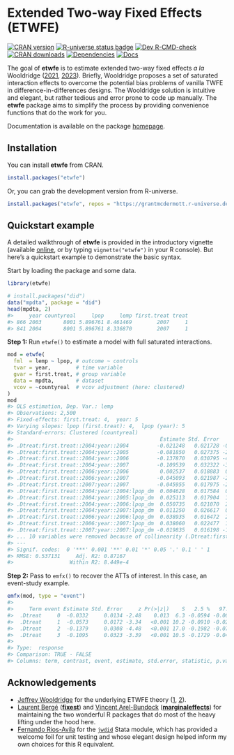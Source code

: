 
<!-- README.md is generated from README.Rmd. Please edit that file -->

# Extended Two-way Fixed Effects (ETWFE)

<!-- badges: start -->

[![CRAN
version](https://www.r-pkg.org/badges/version/etwfe)](https://CRAN.R-project.org/package=etwfe)
[![R-universe status
badge](https://grantmcdermott.r-universe.dev/badges/etwfe)](https://grantmcdermott.r-universe.dev)
[![Dev
R-CMD-check](https://github.com/grantmcdermott/etwfe/actions/workflows/R-CMD-check.yaml/badge.svg)](https://github.com/grantmcdermott/etwfe/actions/workflows/R-CMD-check.yaml)
[![CRAN
downloads](https://cranlogs.r-pkg.org/badges/etwfe)](https://cran.r-project.org/package=etwfe)
[![Dependencies](https://tinyverse.netlify.app/badge/etwfe)](https://CRAN.R-project.org/package=etwfe)
[![Docs](https://img.shields.io/badge/docs-homepage-blue.svg)](https://grantmcdermott.com/etwfe/index.html)
<!-- badges: end -->

The goal of **etwfe** is to estimate extended two-way fixed effects *a
la* Wooldridge ([2021](https://dx.doi.org/10.2139/ssrn.3906345),
[2023](https://doi.org/10.1093/ectj/utad016)). Briefly, Wooldridge
proposes a set of saturated interaction effects to overcome the
potential bias problems of vanilla TWFE in difference-in-differences
designs. The Wooldridge solution is intuitive and elegant, but rather
tedious and error prone to code up manually. The **etwfe** package aims
to simplify the process by providing convenience functions that do the
work for you.

Documentation is available on the package
[homepage](https://grantmcdermott.com/etwfe/).

## Installation

You can install **etwfe** from CRAN.

``` r
install.packages("etwfe")
```

Or, you can grab the development version from R-universe.

``` r
install.packages("etwfe", repos = "https://grantmcdermott.r-universe.dev")
```

## Quickstart example

A detailed walkthrough of **etwfe** is provided in the introductory
vignette (available
[online](https://grantmcdermott.com/etwfe/articles/etwfe.html), or by
typing `vignette("etwfe")` in your R console). But here’s a quickstart
example to demonstrate the basic syntax.

Start by loading the package and some data.

``` r
library(etwfe)

# install.packages("did")
data("mpdta", package = "did")
head(mpdta, 2)
#>     year countyreal     lpop     lemp first.treat treat
#> 866 2003       8001 5.896761 8.461469        2007     1
#> 841 2004       8001 5.896761 8.336870        2007     1
```

**Step 1:** Run `etwfe()` to estimate a model with full saturated
interactions.

``` r
mod = etwfe(
  fml  = lemp ~ lpop, # outcome ~ controls
  tvar = year,        # time variable
  gvar = first.treat, # group variable
  data = mpdta,       # dataset
  vcov = ~countyreal  # vcov adjustment (here: clustered)
)
mod
#> OLS estimation, Dep. Var.: lemp
#> Observations: 2,500
#> Fixed-effects: first.treat: 4,  year: 5
#> Varying slopes: lpop (first.treat): 4,  lpop (year): 5
#> Standard-errors: Clustered (countyreal) 
#>                                               Estimate Std. Error   t value   Pr(>|t|)    
#> .Dtreat:first.treat::2004:year::2004         -0.021248   0.021728 -0.977890 3.2860e-01    
#> .Dtreat:first.treat::2004:year::2005         -0.081850   0.027375 -2.989963 2.9279e-03 ** 
#> .Dtreat:first.treat::2004:year::2006         -0.137870   0.030795 -4.477097 9.3851e-06 ***
#> .Dtreat:first.treat::2004:year::2007         -0.109539   0.032322 -3.389024 7.5694e-04 ***
#> .Dtreat:first.treat::2006:year::2006          0.002537   0.018883  0.134344 8.9318e-01    
#> .Dtreat:first.treat::2006:year::2007         -0.045093   0.021987 -2.050907 4.0798e-02 *  
#> .Dtreat:first.treat::2007:year::2007         -0.045955   0.017975 -2.556568 1.0866e-02 *  
#> .Dtreat:first.treat::2004:year::2004:lpop_dm  0.004628   0.017584  0.263184 7.9252e-01    
#> .Dtreat:first.treat::2004:year::2005:lpop_dm  0.025113   0.017904  1.402661 1.6134e-01    
#> .Dtreat:first.treat::2004:year::2006:lpop_dm  0.050735   0.021070  2.407884 1.6407e-02 *  
#> .Dtreat:first.treat::2004:year::2007:lpop_dm  0.011250   0.026617  0.422648 6.7273e-01    
#> .Dtreat:first.treat::2006:year::2006:lpop_dm  0.038935   0.016472  2.363731 1.8474e-02 *  
#> .Dtreat:first.treat::2006:year::2007:lpop_dm  0.038060   0.022477  1.693276 9.1027e-02 .  
#> .Dtreat:first.treat::2007:year::2007:lpop_dm -0.019835   0.016198 -1.224528 2.2133e-01    
#> ... 10 variables were removed because of collinearity (.Dtreat:first.treat::2006:year::2004, .Dtreat:first.treat::2006:year::2005 and 8 others [full set in $collin.var])
#> ---
#> Signif. codes:  0 '***' 0.001 '**' 0.01 '*' 0.05 '.' 0.1 ' ' 1
#> RMSE: 0.537131     Adj. R2: 0.87167 
#>                  Within R2: 8.449e-4
```

**Step 2:** Pass to `emfx()` to recover the ATTs of interest. In this
case, an event-study example.

``` r
emfx(mod, type = "event")
#> 
#>     Term event Estimate Std. Error     z Pr(>|z|)    S   2.5 %   97.5 %
#>  .Dtreat     0  -0.0332     0.0134 -2.48    0.013  6.3 -0.0594 -0.00701
#>  .Dtreat     1  -0.0573     0.0172 -3.34   <0.001 10.2 -0.0910 -0.02373
#>  .Dtreat     2  -0.1379     0.0308 -4.48   <0.001 17.0 -0.1982 -0.07751
#>  .Dtreat     3  -0.1095     0.0323 -3.39   <0.001 10.5 -0.1729 -0.04619
#> 
#> Type:  response 
#> Comparison: TRUE - FALSE
#> Columns: term, contrast, event, estimate, std.error, statistic, p.value, s.value, conf.low, conf.high
```

## Acknowledgements

- [Jeffrey
  Wooldridge](https://econ.msu.edu/about/directory/Wooldridge-Jeffrey)
  for the underlying ETWFE theory
  ([1](https://dx.doi.org/10.2139/ssrn.3906345),
  [2](https://doi.org/10.1093/ectj/utad016)).
- [Laurent Bergé](https://sites.google.com/site/laurentrberge/)
  ([**fixest**](https://lrberge.github.io/fixest/)) and [Vincent
  Arel-Bundock](https://arelbundock.com/)
  ([**marginaleffects**](https://marginaleffects.com/)) for maintaining
  the two wonderful R packages that do most of the heavy lifting under
  the hood here.
- [Fernando Rios-Avila](https://friosavila.github.io/) for the
  [`jwdid`](https://ideas.repec.org/c/boc/bocode/s459114.html) Stata
  module, which has provided a welcome foil for unit testing and whose
  elegant design helped inform my own choices for this R equivalent.
